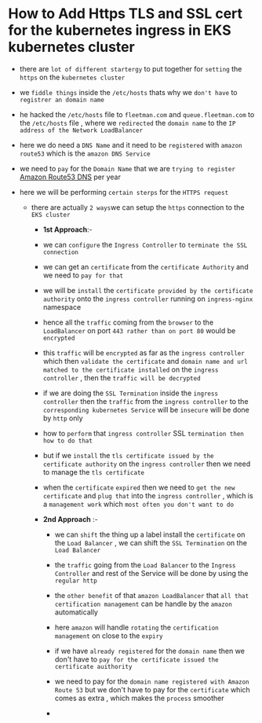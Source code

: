 # How to Add Https TLS and SSL cert for the kubernetes ingress in EKS kubernetes cluster

- there are `lot of different startergy` to put together for `setting` the `https` on the `kubernetes cluster`

- we `fiddle things` inside the `/etc/hosts` thats why we `don't have` to `registrer an domain name` 

- he hacked the `/etc/hosts` file to `fleetman.com` and `queue.fleetman.com` to the `/etc/hosts` file , where we `redirected` the `domain name` to the `IP address of the Network LoadBalancer`

- here we do need a `DNS Name` and it need to be `registered` with `amazon route53` which is the `amazon DNS Service`

- we need to `pay` for the `Domain Name` that we are `trying to register` [Amazon Route53 DNS](https://d32ze2gidvkk54.cloudfront.net/Amazon_Route_53_Domain_Registration_Pricing_20140731.pdf) per year

- here we will be performing `certain sterps` for the `HTTPS request`

  - there are actually `2 ways`we can setup the `https` connection to the `EKS cluster`
    
    -  **1st Approach**:-
      
      - we can `configure` the `Ingress Controller` to `terminate the SSL connection`
      
      - we can get an `certificate` from the `certificate Authority` and we need to `pay for that`
    
      - we will be `install` the `certificate provided by the certificate authority` onto the `ingress controller` running on `ingress-nginx` namespace
      
      - hence all the `traffic` coming from the `browser` to the `LoadBalancer` on port `443 rather than on port 80` would be `encrypted`
      
      - this `traffic` will be `encrypted` as far as the `ingress controller` which then `validate the certificate` and `domain name and url matched to the certificate installed` on the `ingress controller` , then the `traffic will be decrypted`
      
      - if we are doing the `SSL Termination` inside the `ingress controller` then the `traffic` from the `ingress controller` to the `corresponding kubernetes Service` will be `insecure` will be done by `http` only
      
      - how to `perform` that `ingress controller` SSL `termination then how to do that` 
      
      - but if we `install` the `tls certificate issued by the certificate authority` on the `ingress controller` then we need to manage the `tls certificate`
      
      - when the `certificate` `expired` then we need to `get the new certificate` and `plug that` into the `ingress controller` , which is a `management work` which `most often you don't want to do`
      
    
    - **2nd Approach** :-
      
      - we can `shift` the thing up a label  install the `certificate` on the `Load Balancer` , we can shift the `SSL Termination` on the `Load Balancer`
      
      - the `traffic` going from the `Load Balancer` to the `Ingress Controller` and rest of the Service will be done by using the `regular http`
      
      - the `other benefit` of that `amazon LoadBalancer` that `all that certification management` can be handle by the `amazon` automatically
      
      - here `amazon` will handle `rotating` the `certification management` on close to the `expiry`
      
      - if we have `already registered` for the `domain name` then we don't have to `pay for the certificate issued the certificate auithority`
      
      - we need to pay for the `domain name registered with Amazon Route 53` but we don't have to pay for the `certificate` which comes as extra , which makes the `process` smoother
      
      - 